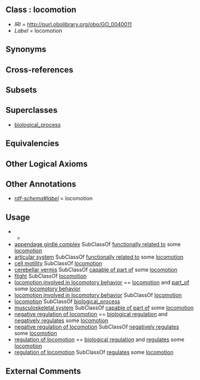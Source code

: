 
## Class : locomotion

 * *IRI* = http://purl.obolibrary.org/obo/GO_0040011
 * *Label* = locomotion

## Synonyms


## Cross-references


## Subsets


## Superclasses

 * [biological_process](../../GO/50/GO_0008150.md)

## Equivalencies


## Other Logical Axioms


## Other Annotations

 * *[rdf-schema#label](../../el/rdf-schema#label.md)* = locomotion

## Usage

 * -
 * [appendage girdle complex](../../UBERON/07/UBERON_0010707.md) SubClassOf [functionally related to](../../RO/28/RO_0002328.md) some [locomotion](../../GO/11/GO_0040011.md)
 * [articular system](../../UBERON/70/UBERON_0004770.md) SubClassOf [functionally related to](../../RO/28/RO_0002328.md) some [locomotion](../../GO/11/GO_0040011.md)
 * [cell motility](../../GO/70/GO_0048870.md) SubClassOf [locomotion](../../GO/11/GO_0040011.md)
 * [cerebellar vermis](../../UBERON/20/UBERON_0004720.md) SubClassOf [capable of part of](../../RO/16/RO_0002216.md) some [locomotion](../../GO/11/GO_0040011.md)
 * [flight](../../GO/61/GO_0060361.md) SubClassOf [locomotion](../../GO/11/GO_0040011.md)
 * [locomotion involved in locomotory behavior](../../GO/87/GO_0031987.md) == [locomotion](../../GO/11/GO_0040011.md) and [part_of](../../BFO/50/BFO_0000050.md) some [locomotory behavior](../../GO/26/GO_0007626.md)
 * [locomotion involved in locomotory behavior](../../GO/87/GO_0031987.md) SubClassOf [locomotion](../../GO/11/GO_0040011.md)
 * [locomotion](../../GO/11/GO_0040011.md) SubClassOf [biological_process](../../GO/50/GO_0008150.md)
 * [musculoskeletal system](../../UBERON/04/UBERON_0002204.md) SubClassOf [capable of part of](../../RO/16/RO_0002216.md) some [locomotion](../../GO/11/GO_0040011.md)
 * [negative regulation of locomotion](../../GO/13/GO_0040013.md) == [biological regulation](../../GO/07/GO_0065007.md) and [negatively regulates](../../RO/12/RO_0002212.md) some [locomotion](../../GO/11/GO_0040011.md)
 * [negative regulation of locomotion](../../GO/13/GO_0040013.md) SubClassOf [negatively regulates](../../RO/12/RO_0002212.md) some [locomotion](../../GO/11/GO_0040011.md)
 * [regulation of locomotion](../../GO/12/GO_0040012.md) == [biological regulation](../../GO/07/GO_0065007.md) and [regulates](../../RO/11/RO_0002211.md) some [locomotion](../../GO/11/GO_0040011.md)
 * [regulation of locomotion](../../GO/12/GO_0040012.md) SubClassOf [regulates](../../RO/11/RO_0002211.md) some [locomotion](../../GO/11/GO_0040011.md)

## External Comments

